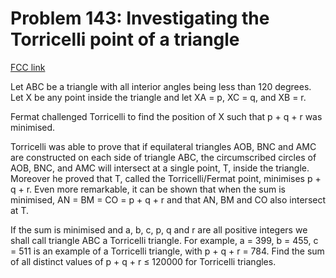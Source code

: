 # Problem 143: Investigating the Torricelli point of a triangle

[FCC link](https://www.freecodecamp.org/learn/coding-interview-prep/project-euler/problem-143-investigating-the-torricelli-point-of-a-triangle)

Let ABC be a triangle with all interior angles being less than 120 degrees. Let
X be any point inside the triangle and let XA = p, XC = q, and XB = r.

Fermat challenged Torricelli to find the position of X such that p + q + r was
minimised.

Torricelli was able to prove that if equilateral triangles AOB, BNC and AMC are
constructed on each side of triangle ABC, the circumscribed circles of AOB, BNC,
and AMC will intersect at a single point, T, inside the triangle. Moreover he
proved that T, called the Torricelli/Fermat point, minimises p + q + r. Even
more remarkable, it can be shown that when the sum is minimised, AN = BM = CO =
p + q + r and that AN, BM and CO also intersect at T.

If the sum is minimised and a, b, c, p, q and r are all positive integers we
shall call triangle ABC a Torricelli triangle. For example, a = 399, b = 455, c
= 511 is an example of a Torricelli triangle, with p + q + r = 784. Find the sum
of all distinct values of p + q + r ≤ 120000 for Torricelli triangles.
